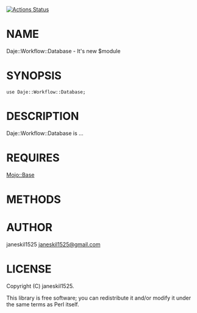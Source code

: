 [![Actions Status](https://github.com/janeskil1525/Daje-Workflow-Database/actions/workflows/test.yml/badge.svg)](https://github.com/janeskil1525/Daje-Workflow-Database/actions)
# NAME

Daje::Workflow::Database - It's new $module

# SYNOPSIS

    use Daje::Workflow::Database;

# DESCRIPTION

Daje::Workflow::Database is ...

# REQUIRES

[Mojo::Base](https://metacpan.org/pod/Mojo%3A%3ABase) 

# METHODS

# AUTHOR

janeskil1525 <janeskil1525@gmail.com>

# LICENSE

Copyright (C) janeskil1525.

This library is free software; you can redistribute it and/or modify
it under the same terms as Perl itself.

